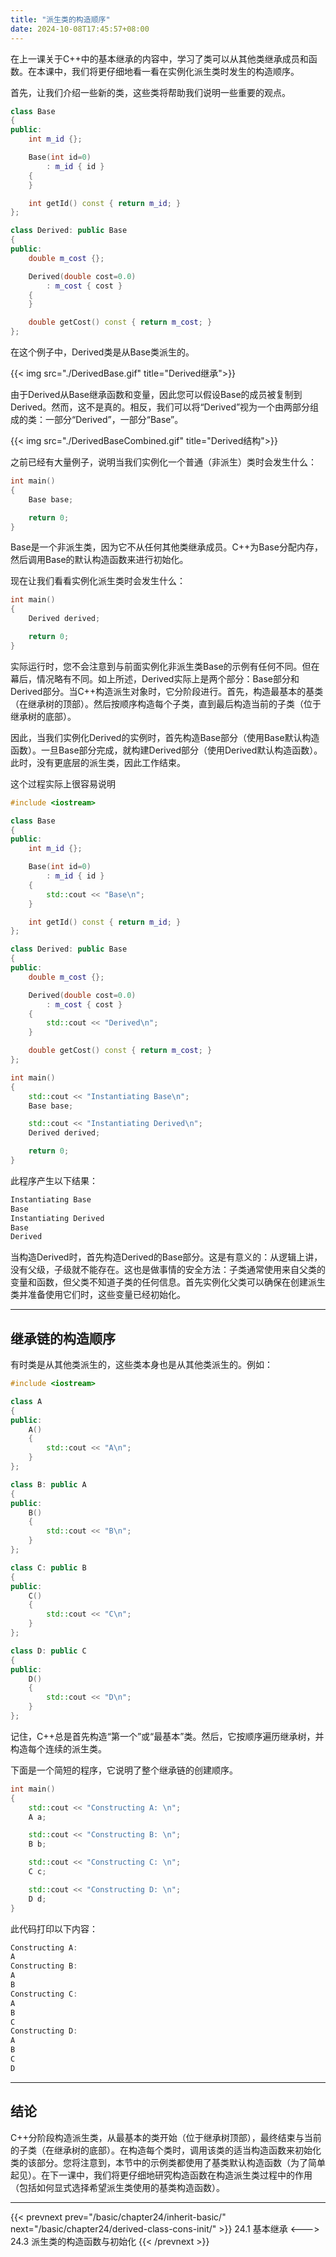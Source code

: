 ```yaml
---
title: "派生类的构造顺序"
date: 2024-10-08T17:45:57+08:00
---
```


在上一课关于C++中的基本继承的内容中，学习了类可以从其他类继承成员和函数。在本课中，我们将更仔细地看一看在实例化派生类时发生的构造顺序。

首先，让我们介绍一些新的类，这些类将帮助我们说明一些重要的观点。

```C++
class Base
{
public:
    int m_id {};

    Base(int id=0)
        : m_id { id }
    {
    }

    int getId() const { return m_id; }
};

class Derived: public Base
{
public:
    double m_cost {};

    Derived(double cost=0.0)
        : m_cost { cost }
    {
    }

    double getCost() const { return m_cost; }
};
```

在这个例子中，Derived类是从Base类派生的。

{{< img src="./DerivedBase.gif" title="Derived继承">}}

由于Derived从Base继承函数和变量，因此您可以假设Base的成员被复制到Derived。然而，这不是真的。相反，我们可以将“Derived”视为一个由两部分组成的类：一部分“Derived”，一部分“Base”。

{{< img src="./DerivedBaseCombined.gif" title="Derived结构">}}

之前已经有大量例子，说明当我们实例化一个普通（非派生）类时会发生什么：

```C++
int main()
{
    Base base;

    return 0;
}
```

Base是一个非派生类，因为它不从任何其他类继承成员。C++为Base分配内存，然后调用Base的默认构造函数来进行初始化。

现在让我们看看实例化派生类时会发生什么：

```C++
int main()
{
    Derived derived;

    return 0;
}
```

实际运行时，您不会注意到与前面实例化非派生类Base的示例有任何不同。但在幕后，情况略有不同。如上所述，Derived实际上是两个部分：Base部分和Derived部分。当C++构造派生对象时，它分阶段进行。首先，构造最基本的基类（在继承树的顶部）。然后按顺序构造每个子类，直到最后构造当前的子类（位于继承树的底部）。

因此，当我们实例化Derived的实例时，首先构造Base部分（使用Base默认构造函数）。一旦Base部分完成，就构建Derived部分（使用Derived默认构造函数）。此时，没有更底层的派生类，因此工作结束。

这个过程实际上很容易说明

```C++
#include <iostream>

class Base
{
public:
    int m_id {};

    Base(int id=0)
        : m_id { id }
    {
        std::cout << "Base\n";
    }

    int getId() const { return m_id; }
};

class Derived: public Base
{
public:
    double m_cost {};

    Derived(double cost=0.0)
        : m_cost { cost }
    {
        std::cout << "Derived\n";
    }

    double getCost() const { return m_cost; }
};

int main()
{
    std::cout << "Instantiating Base\n";
    Base base;

    std::cout << "Instantiating Derived\n";
    Derived derived;

    return 0;
}
```

此程序产生以下结果：

```C++
Instantiating Base
Base
Instantiating Derived
Base
Derived
```

当构造Derived时，首先构造Derived的Base部分。这是有意义的：从逻辑上讲，没有父级，子级就不能存在。这也是做事情的安全方法：子类通常使用来自父类的变量和函数，但父类不知道子类的任何信息。首先实例化父类可以确保在创建派生类并准备使用它们时，这些变量已经初始化。

***
## 继承链的构造顺序

有时类是从其他类派生的，这些类本身也是从其他类派生的。例如：

```C++
#include <iostream>

class A
{
public:
    A()
    {
        std::cout << "A\n";
    }
};

class B: public A
{
public:
    B()
    {
        std::cout << "B\n";
    }
};

class C: public B
{
public:
    C()
    {
        std::cout << "C\n";
    }
};

class D: public C
{
public:
    D()
    {
        std::cout << "D\n";
    }
};
```

记住，C++总是首先构造“第一个”或“最基本”类。然后，它按顺序遍历继承树，并构造每个连续的派生类。

下面是一个简短的程序，它说明了整个继承链的创建顺序。

```C++
int main()
{
    std::cout << "Constructing A: \n";
    A a;

    std::cout << "Constructing B: \n";
    B b;

    std::cout << "Constructing C: \n";
    C c;

    std::cout << "Constructing D: \n";
    D d;
}
```

此代码打印以下内容：

```C++
Constructing A:
A
Constructing B:
A
B
Constructing C:
A
B
C
Constructing D:
A
B
C
D
```

***
## 结论

C++分阶段构造派生类，从最基本的类开始（位于继承树顶部），最终结束与当前的子类（在继承树的底部）。在构造每个类时，调用该类的适当构造函数来初始化类的该部分。您将注意到，本节中的示例类都使用了基类默认构造函数（为了简单起见）。在下一课中，我们将更仔细地研究构造函数在构造派生类过程中的作用（包括如何显式选择希望派生类使用的基类构造函数）。

***

{{< prevnext prev="/basic/chapter24/inherit-basic/" next="/basic/chapter24/derived-class-cons-init/" >}}
24.1 基本继承
<--->
24.3 派生类的构造函数与初始化
{{< /prevnext >}}
